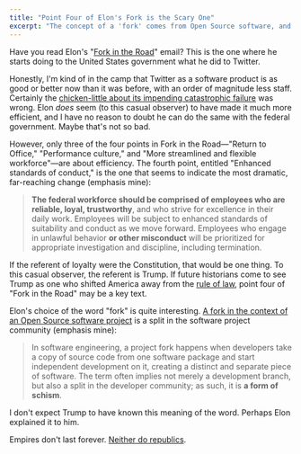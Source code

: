 ```yaml
---
title: "Point Four of Elon's Fork is the Scary One"
excerpt: "The concept of a 'fork' comes from Open Source software, and it means a schism."
---
```


Have you read Elon's "[Fork in the Road](https://www.opm.gov/fork)" email? This
is the one where he starts doing to the United States government what he did to
Twitter.

Honestly, I'm kind of in the camp that Twitter as a software product is as good
or better now than it was before, with an order of magnitude less staff.
Certainly the [chicken-little about its impending catastrophic
failure](https://www.zdnet.com/article/why-twitter-will-fail-shortly/) was
wrong. Elon _does_ seem (to this casual observer) to have made it much more
efficient, and I have no reason to doubt he can do the same with the federal
government. Maybe that's not so bad.

However, only three of the four points in Fork in the Road—"Return to Office,"
"Performance culture," and "More streamlined and flexible workforce"—are about
efficiency. The fourth point, entitled "Enhanced standards of conduct," is the
one that seems to indicate the most dramatic, far-reaching change (emphasis
mine):

> **The federal workforce should be comprised of employees who are reliable,
loyal, trustworthy**, and who strive for excellence in their daily work.
Employees will be subject to enhanced standards of suitability and conduct as
we move forward. Employees who engage in unlawful behavior **or other
misconduct** will be prioritized for appropriate investigation and discipline,
including termination.

If the referent of loyalty were the Constitution, that would be one thing. To
this casual observer, the referent is Trump. If future historians come to see
Trump as one who shifted America away from the [rule of
law](https://en.wikipedia.org/wiki/Rule_of_law), point four of "Fork in the
Road" may be a key text.

Elon's choice of the word "fork" is quite interesting. [A fork in the context
of an Open Source software
project](https://en.wikipedia.org/wiki/Fork_(software_development)) is a split
in the software project community (emphasis mine):

> In software engineering, a project fork happens when developers take a copy
of source code from one software package and start independent development on
it, creating a distinct and separate piece of software. The term often implies
not merely a development branch, but also a split in the developer community;
as such, it is **a form of schism**.

I don't expect Trump to have known this meaning of the word. Perhaps Elon
explained it to him.

Empires don't last forever. [Neither do
republics](/2025/the-birth-of-the-american-empire/).

